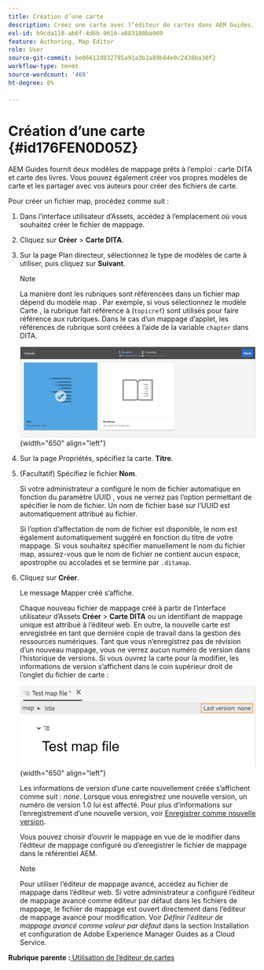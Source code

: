 ```yaml
---
title: Création d’une carte
description: Créez une carte avec l’éditeur de cartes dans AEM Guides. Recherchez les étapes de création d’un fichier map basé sur un modèle map .
exl-id: b9cda118-ab6f-4d6b-9616-a083180ba069
feature: Authoring, Map Editor
role: User
source-git-commit: be06612d832785a91a3b2a89b84e0c2438ba30f2
workflow-type: tm+mt
source-wordcount: '469'
ht-degree: 0%

---
```


# Création d’une carte {#id176FEN0D05Z}

AEM Guides fournit deux modèles de mappage prêts à l’emploi : carte DITA et carte des livres. Vous pouvez également créer vos propres modèles de carte et les partager avec vos auteurs pour créer des fichiers de carte.

Pour créer un fichier map, procédez comme suit :

1. Dans l’interface utilisateur d’Assets, accédez à l’emplacement où vous souhaitez créer le fichier de mappage.

1. Cliquez sur **Créer** \> **Carte DITA**.

1. Sur la page Plan directeur, sélectionnez le type de modèles de carte à utiliser, puis cliquez sur **Suivant**.

   >[!NOTE]
   >
   > La manière dont les rubriques sont référencées dans un fichier map dépend du modèle map . Par exemple, si vous sélectionnez le modèle Carte , la rubrique fait référence à \(`topicref`\) sont utilisés pour faire référence aux rubriques. Dans le cas d’un mappage d’applet, les références de rubrique sont créées à l’aide de la variable `chapter` dans DITA.

   ![](images/map-template.png){width="650" align="left"}

1. Sur la page Propriétés, spécifiez la carte. **Titre**.

1. \(Facultatif\) Spécifiez le fichier **Nom**.

   Si votre administrateur a configuré le nom de fichier automatique en fonction du paramètre UUID , vous ne verrez pas l’option permettant de spécifier le nom de fichier. Un nom de fichier basé sur l’UUID est automatiquement attribué au fichier.

   Si l’option d’affectation de nom de fichier est disponible, le nom est également automatiquement suggéré en fonction du titre de votre mappage. Si vous souhaitez spécifier manuellement le nom du fichier map, assurez-vous que le nom de fichier ne contient aucun espace, apostrophe ou accolades et se termine par `.ditamap`.

1. Cliquez sur **Créer**.

   Le message Mapper créé s’affiche.

   Chaque nouveau fichier de mappage créé à partir de l’interface utilisateur d’Assets **Créer** \> **Carte DITA** ou un identifiant de mappage unique est attribué à l’éditeur web. En outre, la nouvelle carte est enregistrée en tant que dernière copie de travail dans la gestion des ressources numériques. Tant que vous n’enregistrez pas de révision d’un nouveau mappage, vous ne verrez aucun numéro de version dans l’historique de versions. Si vous ouvrez la carte pour la modifier, les informations de version s’affichent dans le coin supérieur droit de l’onglet du fichier de carte :

   ![](images/first-version-map-none.png){width="650" align="left"}

   Les informations de version d’une carte nouvellement créée s’affichent comme suit : *none*. Lorsque vous enregistrez une nouvelle version, un numéro de version 1.0 lui est affecté. Pour plus d’informations sur l’enregistrement d’une nouvelle version, voir [Enregistrer comme nouvelle version](web-editor-features.md#save-as-new-version-id209ME400GXA).

   Vous pouvez choisir d’ouvrir le mappage en vue de le modifier dans l’éditeur de mappage configuré ou d’enregistrer le fichier de mappage dans le référentiel AEM.

   >[!NOTE]
   >
   > Pour utiliser l’éditeur de mappage avancé, accédez au fichier de mappage dans l’éditeur web. Si votre administrateur a configuré l’éditeur de mappage avancé comme éditeur par défaut dans les fichiers de mappage, le fichier de mappage est ouvert directement dans l’éditeur de mappage avancé pour modification. Voir *Définir l’éditeur de mappage avancé comme valeur par défaut* dans la section Installation et configuration de Adobe Experience Manager Guides as a Cloud Service.


**Rubrique parente :**[ Utilisation de l’éditeur de cartes](map-editor.md)
